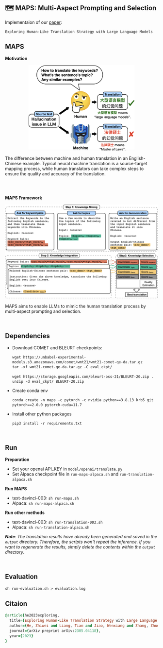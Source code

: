 ## 🗺️ MAPS: Multi-Aspect Prompting and Selection

Implementaion of our [paper](https://arxiv.org/abs/2305.04118):

```
Exploring Human-Like Translation Strategy with Large Language Models
```

## MAPS

**Motivation**

<p align="center">
<img src="imgs/intro.png" alt="intro"  width="350" />
</p>
The difference between machine and human translation in an English-Chinese example. Typical neural machine translation is a source-target mapping process, while human translators can take complex steps to ensure the quality and accuracy of the translation.

<br><br>

**MAPS Framework**

<p align="center">
<img src="imgs/method.png" alt="method"  width="800" />
</p>

MAPS aims to enable LLMs to mimic the human translation process by multi-aspect prompting and selection.

<br>

## Dependencies

* Download COMET and BLEURT checkpoints:

  ```shell
  wget https://unbabel-experimental-models.s3.amazonaws.com/comet/wmt21/wmt21-comet-qe-da.tar.gz
  tar -xf wmt21-comet-qe-da.tar.gz -C eval_ckpt/
  
  wget https://storage.googleapis.com/bleurt-oss-21/BLEURT-20.zip .
  unzip -d eval_ckpt/ BLEURT-20.zip
  ```
* Create conda env

  ```shell
  conda create -n maps -c pytorch -c nvidia python==3.8.13 krb5 git pytorch==2.0.0 pytorch-cuda=11.7
  ```
* Install other python packages

  ```
  pip3 install -r requirements.txt
  ```

<br>

## Run

**Preparation**

* Set your openai API_KEY in `model/openai/translate.py`
* Set Alpaca checkpoint file in `run-maps-alpaca.sh` and `run-translation-alpaca.sh`

**Run MAPS**

* text-davinci-003: `sh run-maps.sh `
* Alpaca: `sh run-maps-alpaca.sh `

**Run other methods**

* text-davinci-003: `sh run-translation-003.sh `
* Alpaca: `sh run-translation-alpaca.sh `



***Note**: The translation results have already been generated and saved in the `output` directory. Therefore, the scripts won't repeat the inference. If you want to regenerate the results, simply delete the contents within the `output` directory.*

<br>

## Evaluation

`sh run-evaluation.sh > evaluation.log`



## Citaion

```ruby
@article{he2023exploring,
  title={Exploring Human-Like Translation Strategy with Large Language Models},
  author={He, Zhiwei and Liang, Tian and Jiao, Wenxiang and Zhang, Zhuosheng and Yang, Yujiu and Wang, Rui and Tu, Zhaopeng and Shi, Shuming and Wang, Xing},
  journal={arXiv preprint arXiv:2305.04118},
  year={2023}
}
```

